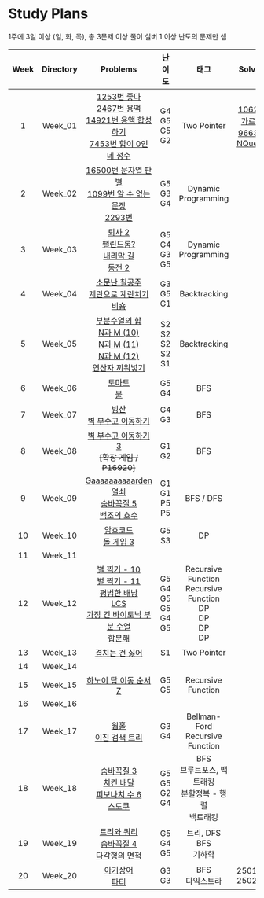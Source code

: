# Study Plans

1주에 3일 이상 (일, 화, 목), 총 3문제 이상 풀이 실버 1 이상 난도의 문제만 셈

| **Week** | **Directory** |                                                                                                                                                                     **Problems**                                                                                                                                                                     |                **난이도**                 |                                **태그**                                |                                                   **Solved**                                                    |
| :------: | :-----------: | :--------------------------------------------------------------------------------------------------------------------------------------------------------------------------------------------------------------------------------------------------------------------------------------------------------------------------------------------------: | :---------------------------------------: | :--------------------------------------------------------------------: | :-------------------------------------------------------------------------------------------------------------: |
|    1     |    Week_01    |                                                 [1253번 좋다](https://www.acmicpc.net/problem/1253) <br> [2467번 용액](https://www.acmicpc.net/problem/2467)<br>[14921번 용액 합성하기](https://www.acmicpc.net/problem/14921) <br> [7453번 합이 0인 네 정수](https://www.acmicpc.net/problem/7453)                                                  |        G4 <br> G5 <br> G5 <br> G2         |                              Two Pointer                               | [1062번 가르침](https://www.acmicpc.net/problem/1062)<br> [9663번 NQueen](https://www.acmicpc.net/problem/9663) |
|    2     |    Week_02    |                                                                                  [16500번 문자열 판별](https://www.acmicpc.net/problem/16500) <br> [1099번 알 수 없는 문장](https://www.acmipc.net/problem/1099) <br> [2293번](https://www.acmipc.net/problem/2293)                                                                                  |            G5 <br> G3 <br> G4             |                          Dynamic Programming                           |
|    3     |    Week_03    |                                                                  [퇴사 2](https://www.acmicpc.net/problem/15486) <br> [팰린드롬?](https://www.acmicpc.net/problem/10942) <br> [내리막 길](https://www.acmicpc.net/problem/1502) <br> [동전 2](https://www.acmicpc.net/problem/2294)                                                                  |        G5 <br> G4 <br> G3 <br> G5         |                          Dynamic Programming                           |                                                                                                                 |
|    4     |    Week_04    |                                                                                       [소문난 칠공주](https://www.acmicpc.net/problem/1941) <br> [계란으로 계란치기](https://www.acmicpc.net/problem/16987) <br> [비숍](https://www.acmicpc.net/problem/1799)                                                                                        |            G3 <br> G5 <br> G1             |                              Backtracking                              |
|    5     |    Week_05    |                            [부분수열의 합](https://www.acmicpc.net/problem/1182) <br> [N과 M (10)](https://www.acmicpc.net/problem/15664) <br> [N과 M (11)](https://www.acmicpc.net/problem/15665) <br> [N과 M (12)](https://www.acmicpc.net/problem/15666) <br> [연산자 끼워넣기](https://www.acmicpc.net/problem/14888)                            |    S2 <br> S2 <br> S2 <br> S2 <br> S1     |                              Backtracking                              |                                                                                                                 |
|    6     |    Week_06    |                                                                                                                         [토마토](https://www.acmicpc.net/problem/7576) <br> [불](https://www.acmicpc.net/problem/5427) <br>                                                                                                                          |              G5 <br> G4 <br>              |                                  BFS                                   |                                                                                                                 |
|    7     |    Week_07    |                                                                                                                     [빙산](https://www.acmicpc.net/problem/2573) <br> [벽 부수고 이동하기](https://www.acmicpc.net/problem/2206)                                                                                                                     |                G4 <br> G3                 |                                  BFS                                   |
|    8     |    Week_08    |                                                                                                                              [벽 부수고 이동하기3](https://www.acmicpc.net/problem/16933) <br> ~~[확장 게임 / P16920]~~                                                                                                                              |                G1 <br> G2                 |                                  BFS                                   |
|    9     |    Week_09    |                                                                     [Gaaaaaaaaaarden](https://acmicpc.net/problem/18809) <br> [열쇠](https://acmicpc.net/problem/9328) <br> [숨바꼭질 5](https://acmicpc.net/problem/17071) <br> [백조의 호수](https://acmicpc.net/problem/3197)                                                                     |        G1 <br> G1 <br> P5 <br> P5         |                               BFS / DFS                                |                                                                                                                 |
|    10    |    Week_10    |                                                                                                                       [암호코드](https://www.acmicpc.net/problem/2011) <br> [돌 게임 3](https://www.acmicpc.net/problem/9657)                                                                                                                        |                G5 <br> S3                 |                                   DP                                   |
|    11    |    Week_11    |                                                                                                                                                                                                                                                                                                                                                      |                                           |                                                                        |
|    12    |    Week_12    | [별 찍기 - 10](https://www.acmicpc.net/problem/2447) <br> [별 찍기 - 11](https://www.acmicpc.net/problem/2448) <br> [평범한 배낭](https://www.acmicpc.net/problem/12865) <br> [LCS](https://www.acmicpc.net/problem/9251) <br> [가장 긴 바이토닉 부분 수열](https://www.acmicpc.net/problem/11054)<br>[합분해](https://www.acmicpc.net/problem/2225) | G5 <br> G4 <br> G5 <br> G5 <br> G4<br> G5 | Recursive Function <br>Recursive Function<br> DP<br> DP<br> DP <br> DP |
|    13    |    Week_13    |                                                                                                                                               [겹치는 건 싫어](https://www.acmicpc.net/problem/20922)                                                                                                                                                |                    S1                     |                              Two Pointer                               |
|    14    |    Week_14    |                                                                                                                                                                                                                                                                                                                                                      |                                           |
|    15    |    Week_15    |                                                                                                                     [하노이 탑 이동 순서](https://www.acmicpc.net/problem/11729) <br> [Z](https://www.acmicpc.net/problem/1074)                                                                                                                      |                G5 <br> G5                 |                           Recursive Function                           |
|    16    |    Week_16    |                                                                                                                                                                                                                                                                                                                                                      |                                           |
|    17    |    Week_17    |                                                                                                                       [웜홀](https://www.acmicpc.net/problem/1865) <br> [이진 검색 트리](https://www.acmicpc.net/problem/5639)                                                                                                                       |                G3 <br> G4                 |                  Bellman-Ford <br> Recursive Function                  |
|    18    |    Week_18    |                                                             [숨바꼭질 3](https://www.acmicpc.net/problem/13549) <br> [치킨 배달](https://www.acmicpc.net/problem/15686) <br> [피보나치 수 6](https://www.acmicpc.net/problem/11444) <br> [스도쿠](https://www.acmicpc.net/problem/2239)                                                              |        G5 <br> G5 <br> G2 <br> G4         |    BFS <br> 브루트포스, 백트래킹 <br> 분할정복 - 행렬 <br> 백트래킹    |
|    19    |    Week_19    |                                                                                       [트리와 쿼리](https://www.acmicpc.net/problem/15681) <br> [숨바꼭질 4](https://www.acmicpc.net/problem/13913) <br> [다각형의 면적](https://www.acmicpc.net/problem/2166)                                                                                       |            G5 <br> G4 <br> G5             |                     트리, DFS <br> BFS <br> 기하학                     |
|    20    |    Week_20    |                                                                                                                         [아기상어](https://www.acmicpc.net/problem/16236) <br> [파티](https://www.acmicpc.net/problem/1238)                                                                                                                          |                G3 <br> G3                 |                          BFS <br> 다익스트라                           |                                               250131 <br> 250205                                                |
